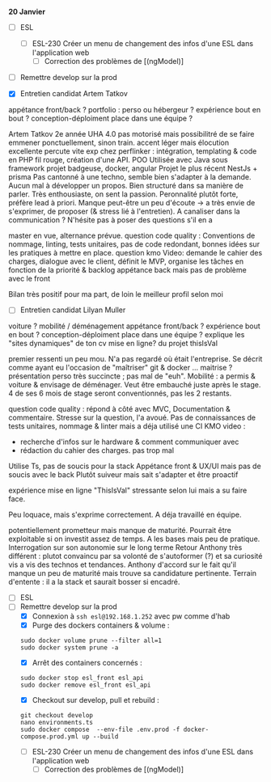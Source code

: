 **20 Janvier**
- [ ] ESL
    - [ ] ESL-230 Créer un menu de changement des infos d'une ESL dans l'application web   
        - [ ] Correction des problèmes de [(ngModel)]
- [ ] Remettre develop sur la prod
- [x] Entretien candidat Artem Tatkov


appétance front/back ?
portfolio : perso ou hébergeur ? expérience bout en bout ? conception-déploiment
place dans une équipe ?

Artem Tatkov
2e année UHA 4.0 
pas motorisé mais possibilitré de se faire emmener ponctuellement, sinon train.
accent léger mais élocution excellente
percute vite
exp chez perflinker : intégration, templating & code en PHP
fil rouge, création d'une API. POO Utilisée avec Java sous framework
projet badgeuse, docker, angular
Projet le plus récent NestJs + prisma
Pas cantonné à une techno, semble bien s'adapter à la demande.
Aucun mal à développer un propos. 
Bien structuré dans sa manière de parler. Très enthousiaste, on sent la passion. Peronnalité plutôt forte, préfère lead à priori. 
Manque peut-être un peu d'écoute → a très envie de s'exprimer, de proposer (& stress lié à l'entretien). A canaliser dans la communication ? N'hésite pas à poser des questions s'il en a


master en vue, alternance prévue.
question code quality :
Conventions de nommage, linting, tests unitaires, pas de code redondant, bonnes idées sur les pratiques à mettre en place. 
question kmo Video: demande le cahier des charges, dialogue avec le client, définit le MVP, organise les tâches en fonction de la priorité & backlog
appétance back mais pas de problème avec le front

Bilan très positif pour ma part, de loin le meilleur profil selon moi


- [ ] Entretien candidat Lilyan Muller

voiture ? mobilité / déménagement
appétance front/back ?
expérience bout en bout ? conception-déploiment
place dans une équipe ?
explique les "sites dynamiques" de ton cv
mise en ligne? du projet thisIsVal

premier ressenti un peu mou. N'a pas regardé où était l'entreprise. 
Se décrit comme ayant eu l'occasion de "maîtriser" git & docker ... maitrise ?
présentation perso très succincte ; pas mal de "euh". Mobilité : a permis & voiture & envisage de déménager. Veut être embauché juste après le stage. 4 de ses 6 mois de stage seront conventionnés, pas les 2 restants.

question code quality :
répond à côté avec MVC,
Documentation & commentaire. Stresse sur la question, l'a avoué. Pas de connaissances de tests unitaires, nommage & linter mais a déja utilisé une CI
KMO video :
- recherche d'infos sur le hardware & comment communiquer avec
- rédaction du cahier des charges.
pas trop mal

Utilise Ts, pas de soucis pour la stack
Appétance front & UX/UI mais pas de soucis avec le back
Plutôt suiveur mais sait s'adapter et être proactif

expérience mise en ligne "ThisIsVal" stressante selon lui mais a su faire face.

Peu loquace, mais s'exprime correctement. A déja travaillé en équipe.

potentiellement prometteur mais manque de maturité. Pourrait être exploitable si on investit assez de temps. A les bases mais peu de pratique. Interrogation sur son autonomie sur le long terme
Retour Anthony très différent : plutot convaincu par sa volonté de s'autoformer (?) et sa curiosité vis a vis des technos et tendances. Anthony d'accord sur le fait qu'il manque un peu de maturité mais trouve sa candidature pertinente.
Terrain d'entente : il a la stack et saurait bosser si encadré.


- [ ] ESL
- [ ] Remettre develop sur la prod
    - [x] Connexion à ```ssh esl@192.168.1.252``` avec pw comme d'hab
    - [x] Purge des dockers containers & volume : 
    ```
    sudo docker volume prune --filter all=1
    sudo docker system prune -a
    ```
    - [x] Arrêt des containers concernés :
    ```
    sudo docker stop esl_front esl_api
    sudo docker remove esl_front esl_api
    ```
    - [x] Checkout sur develop, pull et rebuild :
    ```
    git checkout develop
    nano environments.ts
    sudo docker compose  --env-file .env.prod -f docker-compose.prod.yml up --build
    ```
    - [ ] ESL-230 Créer un menu de changement des infos d'une ESL dans l'application web   
        - [ ] Correction des problèmes de [(ngModel)]